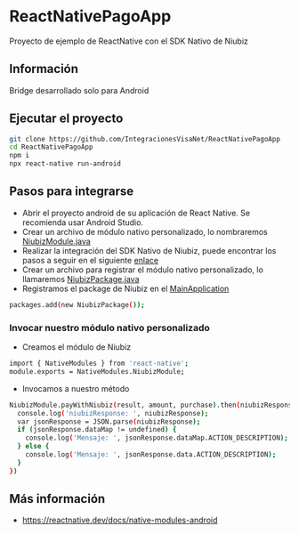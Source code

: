 # ReactNativePagoApp
Proyecto de ejemplo de ReactNative con el SDK Nativo de Niubiz

## Información
Bridge desarrollado solo para Android

## Ejecutar el proyecto
```sh
git clone https://github.com/IntegracionesVisaNet/ReactNativePagoApp
cd ReactNativePagoApp
npm i
npx react-native run-android
```
## Pasos para integrarse
- Abrir el proyecto android de su aplicación de React Native. Se recomienda usar Android Studio.
- Crear un archivo de módulo nativo personalizado, lo nombraremos [NiubizModule.java](https://github.com/IntegracionesVisaNet/ReactNativePagoApp/blob/master/android/app/src/main/java/com/reactnativepagoapp/NiubizModule.java)
- Realizar la integración del SDK Nativo de Niubiz, puede encontrar los pasos a seguir en el siguiente [enlace](https://desarrolladores.niubiz.com.pe/pago-app/)
- Crear un archivo para registrar el módulo nativo personalizado, lo llamaremos [NiubizPackage.java](https://github.com/IntegracionesVisaNet/ReactNativePagoApp/blob/master/android/app/src/main/java/com/reactnativepagoapp/NiubizPackage.java)
- Registramos el package de Niubiz en el [MainApplication](https://github.com/IntegracionesVisaNet/ReactNativePagoApp/blob/master/android/app/src/main/java/com/reactnativepagoapp/MainApplication.java)
```sh
packages.add(new NiubizPackage());
```
### Invocar nuestro módulo nativo personalizado
- Creamos el módulo de Niubiz
```sh
import { NativeModules } from 'react-native';
module.exports = NativeModules.NiubizModule;
```
- Invocamos a nuestro método
```sh
NiubizModule.payWithNiubiz(result, amount, purchase).then(niubizResponse => {
  console.log('niubizResponse: ', niubizResponse);
  var jsonResponse = JSON.parse(niubizResponse);
  if (jsonResponse.dataMap != undefined) {
    console.log('Mensaje: ', jsonResponse.dataMap.ACTION_DESCRIPTION);
  } else {
    console.log('Mensaje: ', jsonResponse.data.ACTION_DESCRIPTION);
  }
})
```

## Más información
- https://reactnative.dev/docs/native-modules-android
